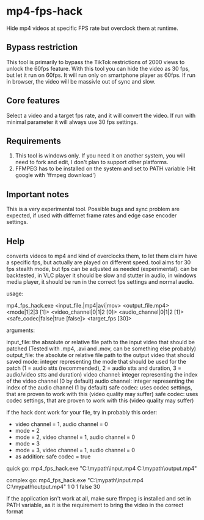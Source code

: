 # mp4-fps-hack
Hide mp4 videos at specific FPS rate but overclock them at runtime.

## Bypass restriction
This tool is primarily to bypass the TikTok restrictions of 2000 views to unlock the 60fps feature. With this tool you can hide the video as 30 fps, but let it run on 60fps.
It will run only on smartphone player as 60fps. If run in browser, the video will be massivle out of sync and slow.

## Core features
Select a video and a target fps rate, and it will convert the video. If run with minimal parameter it will always use 30 fps settings.

## Requirements
1. This tool is windows only. If you need it on another system, you will need to fork and edit, I don't plan to support other platforms.
2. FFMPEG has to be installed on the system and set to PATH variable (Hit google with 'ffmpeg download')

## Important notes
This is a very experimental tool. Possible bugs and sync problem are expected, if used with differnet frame rates and edge case encoder settings.

## Help
converts videos to mp4 and kind of overclocks them, to let them claim have a specific fps, but actually are played on different speed.
tool aims for 30 fps stealth mode, but fps can be adjusted as needed (experimental).
can be backtested, in VLC player it should be slow and stutter in audio, in windows media player, it should be run in the correct fps settings and normal audio.

usage:

mp4_fps_hack.exe <input_file.|mp4|avi|mov> <output_file.mp4> <mode|1|2|3 [1]> <video_channel|0|1|2 [0]> <audio_channel|0|1|2 [1]> <safe_codec|false|true [false]> <target_fps [30]>

arguments:

input_file: the absolute or relative file path to the input video that should be patched (Tested with .mp4, .avi and .mov, can be something else probably)
output_file: the absolute or relative file path to the output video that should saved
mode: integer representing the mode that should be used for the patch (1 = audio stts (recommended), 2 = audio stts and duration, 3 = audio/video stts and duration)
video channel: integer representing the index of the video channel (0 by default)
audio channel: integer representing the index of the audio channel (1 by default)
safe codec: uses codec settings, that are proven to work with this (video quality may suffer)
safe codec: uses codec settings, that are proven to work with this (video quality may suffer)

if the hack dont work for your file, try in probably this order:
- video channel = 1, audio channel = 0
- mode = 2
- mode = 2, video channel = 1, audio channel = 0
- mode = 3
- mode = 3, video channel = 1, audio channel = 0
- as addition: safe codec = true

quick go:
mp4_fps_hack.exe "C:\mypath\input.mp4 C:\mypath\output.mp4"

complex go:
mp4_fps_hack.exe "C:\mypath\input.mp4 C:\mypath\output.mp4" 1 0 1 false 30

if the application isn't work at all, make sure ffmpeg is installed and set in PATH variable, as it is the requirement to bring the video in the correct format
